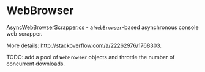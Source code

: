 WebBrowser
==========

[AsyncWebBrowserScrapper.cs](https://github.com/noserati/WebBrowser/blob/master/AsyncWebBrowserScrapper.cs) - a [`WebBrowser`](http://msdn.microsoft.com/en-us/library/system.windows.forms.webbrowser.aspx)-based asynchronous console web scrapper.

More details: http://stackoverflow.com/a/22262976/1768303.

TODO: add a pool of `WebBrowser` objects and throttle the number of concurrent downloads. 
